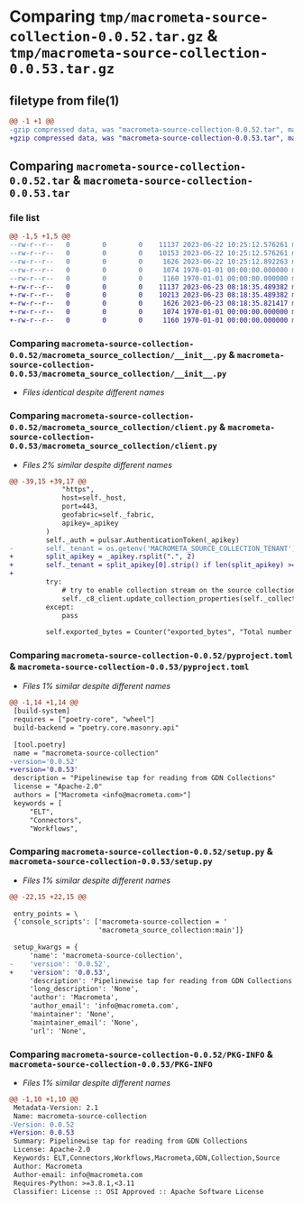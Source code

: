 # Comparing `tmp/macrometa-source-collection-0.0.52.tar.gz` & `tmp/macrometa-source-collection-0.0.53.tar.gz`

## filetype from file(1)

```diff
@@ -1 +1 @@
-gzip compressed data, was "macrometa-source-collection-0.0.52.tar", max compression
+gzip compressed data, was "macrometa-source-collection-0.0.53.tar", max compression
```

## Comparing `macrometa-source-collection-0.0.52.tar` & `macrometa-source-collection-0.0.53.tar`

### file list

```diff
@@ -1,5 +1,5 @@
--rw-r--r--   0        0        0    11137 2023-06-22 10:25:12.576261 macrometa-source-collection-0.0.52/macrometa_source_collection/__init__.py
--rw-r--r--   0        0        0    10153 2023-06-22 10:25:12.576261 macrometa-source-collection-0.0.52/macrometa_source_collection/client.py
--rw-r--r--   0        0        0     1626 2023-06-22 10:25:12.892263 macrometa-source-collection-0.0.52/pyproject.toml
--rw-r--r--   0        0        0     1074 1970-01-01 00:00:00.000000 macrometa-source-collection-0.0.52/setup.py
--rw-r--r--   0        0        0     1160 1970-01-01 00:00:00.000000 macrometa-source-collection-0.0.52/PKG-INFO
+-rw-r--r--   0        0        0    11137 2023-06-23 08:18:35.489382 macrometa-source-collection-0.0.53/macrometa_source_collection/__init__.py
+-rw-r--r--   0        0        0    10213 2023-06-23 08:18:35.489382 macrometa-source-collection-0.0.53/macrometa_source_collection/client.py
+-rw-r--r--   0        0        0     1626 2023-06-23 08:18:35.821417 macrometa-source-collection-0.0.53/pyproject.toml
+-rw-r--r--   0        0        0     1074 1970-01-01 00:00:00.000000 macrometa-source-collection-0.0.53/setup.py
+-rw-r--r--   0        0        0     1160 1970-01-01 00:00:00.000000 macrometa-source-collection-0.0.53/PKG-INFO
```

### Comparing `macrometa-source-collection-0.0.52/macrometa_source_collection/__init__.py` & `macrometa-source-collection-0.0.53/macrometa_source_collection/__init__.py`

 * *Files identical despite different names*

### Comparing `macrometa-source-collection-0.0.52/macrometa_source_collection/client.py` & `macrometa-source-collection-0.0.53/macrometa_source_collection/client.py`

 * *Files 2% similar despite different names*

```diff
@@ -39,15 +39,17 @@
             "https",
             host=self._host,
             port=443,
             geofabric=self._fabric,
             apikey=_apikey
         )
         self._auth = pulsar.AuthenticationToken(_apikey)
-        self._tenant = os.getenv('MACROMETA_SOURCE_COLLECTION_TENANT')
+        split_apikey = _apikey.rsplit(".", 2)
+        self._tenant = split_apikey[0].strip() if len(split_apikey) >= 3 else "_mm"
+
         try:
             # try to enable collection stream on the source collection.
             self._c8_client.update_collection_properties(self._collection, has_stream=True)
         except:
             pass
 
         self.exported_bytes = Counter("exported_bytes", "Total number of bytes exported from GDN collections", ['region', 'tenant', 'fabric', 'workflow'])
```

### Comparing `macrometa-source-collection-0.0.52/pyproject.toml` & `macrometa-source-collection-0.0.53/pyproject.toml`

 * *Files 1% similar despite different names*

```diff
@@ -1,14 +1,14 @@
 [build-system]
 requires = ["poetry-core", "wheel"]
 build-backend = "poetry.core.masonry.api"
 
 [tool.poetry]
 name = "macrometa-source-collection"
-version='0.0.52'
+version='0.0.53'
 description = "Pipelinewise tap for reading from GDN Collections"
 license = "Apache-2.0"
 authors = ["Macrometa <info@macrometa.com>"]
 keywords = [
     "ELT",
     "Connectors",
     "Workflows",
```

### Comparing `macrometa-source-collection-0.0.52/setup.py` & `macrometa-source-collection-0.0.53/setup.py`

 * *Files 1% similar despite different names*

```diff
@@ -22,15 +22,15 @@
 
 entry_points = \
 {'console_scripts': ['macrometa-source-collection = '
                      'macrometa_source_collection:main']}
 
 setup_kwargs = {
     'name': 'macrometa-source-collection',
-    'version': '0.0.52',
+    'version': '0.0.53',
     'description': 'Pipelinewise tap for reading from GDN Collections',
     'long_description': 'None',
     'author': 'Macrometa',
     'author_email': 'info@macrometa.com',
     'maintainer': 'None',
     'maintainer_email': 'None',
     'url': 'None',
```

### Comparing `macrometa-source-collection-0.0.52/PKG-INFO` & `macrometa-source-collection-0.0.53/PKG-INFO`

 * *Files 1% similar despite different names*

```diff
@@ -1,10 +1,10 @@
 Metadata-Version: 2.1
 Name: macrometa-source-collection
-Version: 0.0.52
+Version: 0.0.53
 Summary: Pipelinewise tap for reading from GDN Collections
 License: Apache-2.0
 Keywords: ELT,Connectors,Workflows,Macrometa,GDN,Collection,Source
 Author: Macrometa
 Author-email: info@macrometa.com
 Requires-Python: >=3.8.1,<3.11
 Classifier: License :: OSI Approved :: Apache Software License
```

